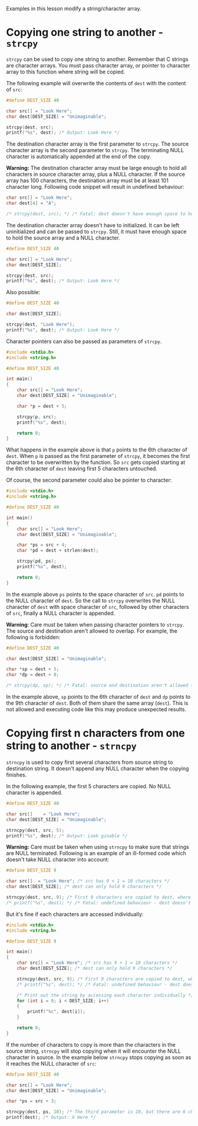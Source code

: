 Examples in this lesson modify a string/character array.

# Copying one string to another - `strcpy`

`strcpy` can be used to copy one string to another. Remember that C strings are character arrays. You must pass character array, or pointer to character array to this function where string will be copied.

The following example will overwrite the contents of `dest` with the content of `src`:

```C
#define DEST_SIZE 40

char src[] = "Look Here";
char dest[DEST_SIZE] = "Unimaginable";

strcpy(dest, src);
printf("%s", dest); /* Output: Look Here */
```

The destination character array is the first parameter to `strcpy`. The source character array is the second parameter to `strcpy`. The terminating NULL character is automatically appended at the end of the copy.

**Warning:** The destination character array must be large enough to hold all characters in source character array, plus a NULL character. If the source array has 100 characters, the destination array must be at least 101 character long. Following code snippet will result in undefined behaviour:

```C
char src[] = "Look Here";
char dest[4] = "A";

/* strcpy(dest, src); */ /* Fatal: dest doesn't have enough space to hold all characters of src */
```

The destination character array doesn't have to initialized. It can be left uninitialized and can be passed to `strcpy`. Still, it must have enough space to hold the source array and a NULL character.

```C
#define DEST_SIZE 40

char src[] = "Look Here";
char dest[DEST_SIZE];

strcpy(dest, src);
printf("%s", dest); /* Output: Look Here */
```

Also possible:
```C
#define DEST_SIZE 40

char dest[DEST_SIZE];

strcpy(dest, "Look Here");
printf("%s", dest); /* Output: Look Here */
```

Character pointers can also be passed as parameters of `strcpy`.

```C runnable
#include <stdio.h>
#include <string.h>

#define DEST_SIZE 40

int main()
{
	char src[] = "Look Here";
	char dest[DEST_SIZE] = "Unimaginable";

	char *p = dest + 5;

	strcpy(p, src);
	printf("%s", dest);

	return 0;
}

```

What happens in the example above is that `p` points to the 6th character of `dest`. When `p` is passed as the first parameter of `strcpy`, it becomes the first character to be overwritten by the function. So `src` gets copied starting at the 6th character of `dest` leaving first 5 characters untouched.

Of course, the second parameter could also be pointer to character:

```C runnable
#include <stdio.h>
#include <string.h>

#define DEST_SIZE 40

int main()
{
	char src[] = "Look Here";
	char dest[DEST_SIZE] = "Unimaginable";

	char *ps = src + 4;
	char *pd = dest + strlen(dest);

	strcpy(pd, ps);
	printf("%s", dest);

	return 0;
}
```

In the example above `ps` points to the space character of `src`. `pd` points to the NULL character of `dest`. So the call to `strcpy` overwrites the NULL character of `dest` with space character of `src`, followed by other characters of `src`, finally a NULL character is appended.

**Warning**: Care must be taken when passing character pointers to `strcpy`. The source and destination aren't allowed to overlap. For example, the following is forbidden:

```C
#define DEST_SIZE 40

char dest[DEST_SIZE] = "Unimaginable";

char *sp = dest + 5;
char *dp = dest + 8;

/* strcpy(dp, sp); */ /* Fatal: source and destination aren't allowed to overlap */
```

In the example above, `sp` points to the 6th character of `dest` and `dp` points to the 9th character of `dest`. Both of them share the same array (`dest`). This is not allowed and executing code like this may produce unexpected results.

# Copying first n characters from one string to another - `strncpy`

`strncpy` is used to copy first several characters from source string to destination string. It doesn't append any NULL character when the copying finishes.

In the following example, the first 5 characters are copied. No NULL character is appended.

```C
#define DEST_SIZE 40

char src[]    = "Look Here";
char dest[DEST_SIZE] = "Unimaginable";

strncpy(dest, src, 5);
printf("%s", dest); /* Output: Look ginable */
```

**Warning:** Care must be taken when using `strncpy` to make sure that strings are NULL terminated. Following is an example of an ill-formed code which doesn't take NULL character into account:

```C
#define DEST_SIZE 9

char src[]  = "Look Here"; /* src has 9 + 1 = 10 characters */
char dest[DEST_SIZE]; /* dest can only hold 9 characters */

strncpy(dest, src, 9); /* First 9 characters are copied to dest, where is the NULL character? */
/* printf("%s", dest); */ /* Fatal: undefined behaviour - dest doesn't have a NULL character */
```

But it's fine if each characters are accessed individually:

```C runnable
#include <stdio.h>
#include <string.h>

#define DEST_SIZE 9

int main()
{
	char src[] = "Look Here"; /* src has 9 + 1 = 10 characters */
	char dest[DEST_SIZE]; /* dest can only hold 9 characters */

	strncpy(dest, src, 9); /* First 9 characters are copied to dest, where is the NULL character? */
	/* printf("%s", dest); */ /* Fatal: undefined behaviour - dest doesn't have a NULL character */

    /* Print out the string by accessing each character individually */
	for (int i = 0; i < DEST_SIZE; i++)
	{
		printf("%c", dest[i]);
	}

	return 0;
}
```

If the number of characters to copy is more than the characters in the source string, `strncpy` will stop copying when it will encounter the NULL character in source. In the example below `strncpy` stops copying as soon as it reaches the NULL character of `src`:

```C
#define DEST_SIZE 40

char src[] = "Look Here";
char dest[DEST_SIZE] = "Unimaginable";

char *ps = src + 3;

strncpy(dest, ps, 10); /* The third parameter is 10, but there are 6 characters before the NULL character from ps */
printf(dest); /* Output: k Here */
```

